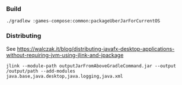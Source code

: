 ### Build

`./gradlew :games-compose:common:packageUberJarForCurrentOS`

### Distributing

See https://walczak.it/blog/distributing-javafx-desktop-applications-without-requiring-jvm-using-jlink-and-jpackage

`jlink --module-path outputJarFromAboveGradleCommand.jar --output /output/path --add-modules java.base,java.desktop,java.logging,java.xml`
